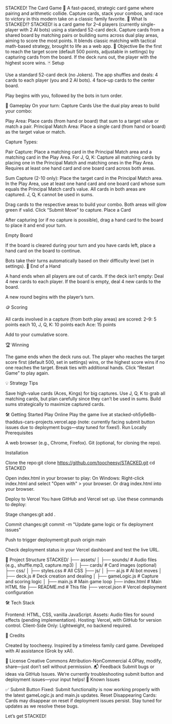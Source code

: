 STACKED! The Card Game 🎴
A fast-paced, strategic card game where pairing and arithmetic collide. Capture cards, stack your combos, and race to victory in this modern take on a classic family favorite.
🧠 What Is STACKED!?
STACKED! is a card game for 2–4 players (currently single-player with 2 AI bots) using a standard 52-card deck. Capture cards from a shared board by matching pairs or building sums across dual play areas, aiming to score the most points. It blends classic matching with tactical math-based strategy, brought to life as a web app.
🎯 Objective
Be the first to reach the target score (default 500 points, adjustable in settings) by capturing cards from the board. If the deck runs out, the player with the highest score wins.
🃏 Setup

Use a standard 52-card deck (no Jokers).
The app shuffles and deals:
4 cards to each player (you and 2 AI bots).
4 face-up cards to the center board.


Play begins with you, followed by the bots in turn order.

🔁 Gameplay
On your turn:
Capture Cards
Use the dual play areas to build your combo:

Play Area: Place cards (from hand or board) that sum to a target value or match a pair.
Principal Match Area: Place a single card (from hand or board) as the target value or match.

Capture Types:

Pair Capture:
Place a matching card in the Principal Match area and a matching card in the Play Area.
For J, Q, K: Capture all matching cards by placing one in the Principal Match and matching ones in the Play Area.
Requires at least one hand card and one board card across both areas.


Sum Capture (2-10 only):
Place the target card in the Principal Match area.
In the Play Area, use at least one hand card and one board card whose sum equals the Principal Match card’s value.
All cards in both areas are captured.
J, Q, K cannot be used in sums.



Drag cards to the respective areas to build your combo. Both areas will glow green if valid. Click “Submit Move” to capture.
Place a Card

After capturing (or if no capture is possible), drag a hand card to the board to place it and end your turn.

Empty Board

If the board is cleared during your turn and you have cards left, place a hand card on the board to continue.

Bots take their turns automatically based on their difficulty level (set in settings).
🛑 End of a Hand

A hand ends when all players are out of cards.
If the deck isn’t empty:
Deal 4 new cards to each player.
If the board is empty, deal 4 new cards to the board.


A new round begins with the player’s turn.

🪙 Scoring

All cards involved in a capture (from both play areas) are scored:
2–9: 5 points each
10, J, Q, K: 10 points each
Ace: 15 points


Add to your cumulative score.

🏆 Winning

The game ends when the deck runs out.
The player who reaches the target score first (default 500, set in settings) wins, or the highest score wins if no one reaches the target.
Break ties with additional hands.
Click “Restart Game” to play again.

💡 Strategy Tips

Save high-value cards (Aces, Kings) for big captures.
Use J, Q, K to grab all matching cards, but plan carefully since they can’t be used in sums.
Build sums strategically to maximize captured cards.

🛠️ Getting Started
Play Online
Play the game live at stacked-oh5y6e8b-thaddus-cars-projects.vercel.app (note: currently facing submit button issues due to deployment bugs—stay tuned for fixes!).
Run Locally
Prerequisites

A web browser (e.g., Chrome, Firefox).
Git (optional, for cloning the repo).

Installation

Clone the repo:git clone https://github.com/toocheesy/STACKED.git
cd STACKED


Open index.html in your browser to play:
On Windows: Right-click index.html and select "Open with" > your browser.
Or drag index.html into your browser.



Deploy to Vercel
You have GitHub and Vercel set up. Use these commands to deploy:

Stage changes:git add .


Commit changes:git commit -m "Update game logic or fix deployment issues"


Push to trigger deployment:git push origin main


Check deployment status in your Vercel dashboard and test the live URL.

📂 Project Structure
STACKED/
├── assets/
│   ├── sounds/         # Audio files (e.g., shuffle.mp3, capture.mp3)
│   ├── cards/          # Card images (optional)
├── css/
│   ├── styles.css      # All CSS
├── js/
│   ├── ai.js           # AI bot moves
│   ├── deck.js         # Deck creation and dealing
│   ├── gameLogic.js    # Capture and scoring logic
│   ├── main.js         # Main game loop
├── index.html          # Main HTML file
├── README.md           # This file
├── vercel.json         # Vercel deployment configuration

🛠️ Tech Stack

Frontend: HTML, CSS, vanilla JavaScript.
Assets: Audio files for sound effects (pending implementation).
Hosting: Vercel, with GitHub for version control.
Client-Side Only: Lightweight, no backend required.

👑 Credits

Created by toocheesy.
Inspired by a timeless family card game.
Developed with AI assistance (Grok by xAI).

📄 License
Creative Commons Attribution-NonCommercial 4.0Play, modify, share—just don’t sell without permission.
📬 Feedback
Submit bugs or ideas via GitHub Issues. We’re currently troubleshooting submit button and deployment issues—your input helps!
🚧 Known Issues

✅ Submit Button Fixed: Submit functionality is now working properly with the latest gameLogic.js and main.js updates.
Reset Disappearing Cards: Cards may disappear on reset if deployment issues persist.
Stay tuned for updates as we resolve these bugs.

Let’s get STACKED!

